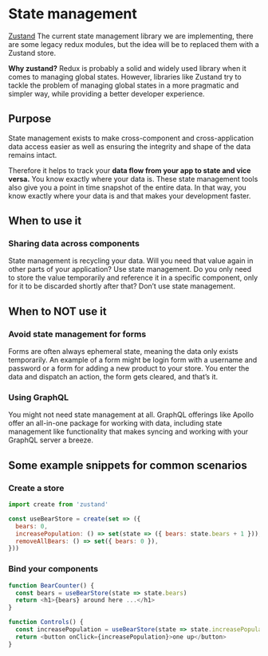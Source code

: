 # State management

[Zustand](https://github.com/pmndrs/zustand) The current state management library we are implementing, there are some legacy redux modules, but the idea will be to replaced them with a Zustand store.

**Why zustand?** Redux is probably a solid and widely used library when it comes to managing global states. However, libraries like Zustand try to tackle the problem of managing global states in a more pragmatic and simpler way, while providing a better developer experience.

## Purpose

State management exists to make cross-component and cross-application data access easier as well as ensuring the integrity and shape of the data remains intact.

Therefore it helps to track your **data flow from your app to state and vice versa.** You know exactly where your data is. These state management tools also give you a point in time snapshot of the entire data. In that way, you know exactly where your data is and that makes your development faster.

## When to use it

### Sharing data across components

State management is recycling your data. Will you need that value again in other parts of your application? Use state management. Do you only need to store the value temporarily and reference it in a specific component, only for it to be discarded shortly after that? Don’t use state management.

## When to NOT use it

### Avoid state management for forms

Forms are often always ephemeral state, meaning the data only exists temporarily. An example of a form might be login form with a username and password or a form for adding a new product to your store. You enter the data and dispatch an action, the form gets cleared, and that’s it.

### Using GraphQL

You might not need state management at all. GraphQL offerings like Apollo offer an all-in-one package for working with data, including state management like functionality that makes syncing and working with your GraphQL server a breeze.

## Some example snippets for common scenarios

### Create a store

```js
import create from 'zustand'

const useBearStore = create(set => ({
  bears: 0,
  increasePopulation: () => set(state => ({ bears: state.bears + 1 })),
  removeAllBears: () => set({ bears: 0 }),
}))
```

### Bind your components

```js
function BearCounter() {
  const bears = useBearStore(state => state.bears)
  return <h1>{bears} around here ...</h1>
}

function Controls() {
  const increasePopulation = useBearStore(state => state.increasePopulation)
  return <button onClick={increasePopulation}>one up</button>
}
```
